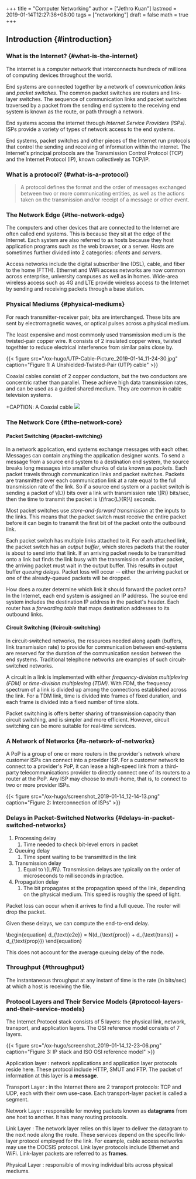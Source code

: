 +++
title = "Computer Networking"
author = ["Jethro Kuan"]
lastmod = 2019-01-14T12:27:36+08:00
tags = ["networking"]
draft = false
math = true
+++

## Introduction {#introduction}


### What is the Internet? {#what-is-the-internet}

The internet is a computer network that interconnects hundreds of
millions of computing devices throughout the world.

End systems are connected together by a network of _communication links_
and _packet switches_. The common packet switches are routers and
link-layer switches. The sequence of communication links and packet
switches traversed by a packet from the sending end system to the
receiving end system is known as the route, or path through a network.

End systems access the internet through _Internet Service Providers
(ISPs)_. ISPs provide a variety of types of network access to the end
systems.

End systems, packet switches and other pieces of the Internet run
protocols that control the sending and receiving of information within
the internet. The Internet's principal protocols are the Transmission
Control Protocol (TCP) and the Internet Protocol (IP), known
collectively as TCP/IP.


### What is a protocol? {#what-is-a-protocol}

> A protocol defines the format and the order of messages exchanged
> between two or more communicating entities, as well as the actions
> taken on the transmission and/or receipt of a message or other event.


### The Network Edge {#the-network-edge}

The computers and other devices that are connected to the Internet are
often called end systems. This is because they sit at the edge of the
Internet. Each system are also referred to as hosts because they host
application programs such as the web browser, or a server. Hosts are
sometimes further divided into 2 categories: _clients_ and _servers_.

Access networks include the digital subscriber line (DSL), cable, and
fiber to the home (FTTH). Ethernet and WiFi access networks are now
common across enterprise, university campuses as well as in homes.
Wide-area wireless access such as 4G and LTE provide wireless access
to the Internet by sending and receiving packets through a base
station.


### Physical Mediums {#physical-mediums}

For reach transmitter-receiver pair, bits are interchanged. These bits
are sent by electromagnetic waves, or optical pulses across a physical
medium.

The least expensive and most commonly used transmission medium is the
twisted-pair copper wire. It consists of 2 insulated copper wires,
twisted togethter to reduce electrical interference from similar pairs
close by.

{{< figure src="/ox-hugo/UTP-Cable-Picture_2019-01-14_11-24-30.jpg" caption="Figure 1: A Unshielded-Twisted-Pair (UTP) cable" >}}

Coaxial cables consist of 2 copper conductors, but the two conductors
are concentric rather than parallel. These achieve high data
transmission rates, and can be used as a guided shared medium. They
are common in cable television systems.

+CAPTION: A Coaxial cable
![](/ox-hugo/SW-33020-6_3_2019-01-14_11-25-43.jpg)


### The Network Core {#the-network-core}


#### Packet Switching {#packet-switching}

In a network application, end systems exchange messages with each
other. Messages can contain anything the application designer wants.
To send a message from a source end system to a destination end
system, the source breaks long messages into smaller chunks of data
known as _packets_. Each packet travels through communication links and
packet switches. Packets are transmitted over each communication link
at a rate equal to the full transmission rate of the link. So if a
source end system or a packet switch is sending a packet of \\(L\\) bits
over a link with transmission rate \\(R\\) bits/sec, then the time to
transmit the packet is \\(\frac{L}{R}\\) seconds.

Most packet switches use _store-and-forward transmission_ at the inputs
to the links. This means that the packet switch must receive the
entire packet before it can begin to transmit the first bit of the
packet onto the outbound link.

Each packet switch has multiple links attached to it. For each
attached link, the packet switch has an _output buffer_, which stores
packets that the router is about to send into that link. If an
arriving packet needs to be transmitted onto a link but finds the link
busy with the transmission of another packet, the arriving packet must
wait in the output buffer. This results in output buffer _queuing
delays_. Packet loss will occur -- either the arriving packet or one of
the already-queued packets will be dropped.

How does a router determine which link it should forward the packet
onto? In the Internet, each end system is assigned an IP address. The
source end system includes the destination IP address in the packet's
header. Each router has a _forwarding table_ that maps destination
addresses to its outbound links.


#### Circuit Switching {#circuit-switching}

In circuit-switched networks, the resources needed along apath
(buffers, link transmission rate) to provide for communication between
end-systems are reserved for the duration of the communication session
between the end systems. Traditional telephone networks are examples
of such circuit-switched networks.

A circuit in a link is implemented with either _frequency-division
multiplexing (FDM)_ or _time-division multiplexing (TDM)_. With FDM, the
frequency spectrum of a link is divided up among the connections
established across the link. For a TDM link, time is divided into
frames of fixed duration, and each frame is divided into a fixed
number of time slots.

Packet switching is offers better sharing of transmission capacity
than circuit switching, and is simpler and more efficient. However,
circuit switching can be more suitable for real-time services.


### A Network of Networks {#a-network-of-networks}

A PoP is a group of one or more routers in the provider's network
where customer ISPs can connect into a provider ISP. For a customer
network to connect to a provider's PoP, it can lease a high-speed link
from a third-party telecommunications provider to directly connect one
of its routers to a router at the PoP. Any ISP may choose to
multi-home, that is, to connect to two or more provider ISPs.

{{< figure src="/ox-hugo/screenshot_2019-01-14_12-14-13.png" caption="Figure 2: Interconnection of ISPs" >}}


### Delays in Packet-Switched Networks {#delays-in-packet-switched-networks}

1.  Processing delay
    1.  Time needed to check bit-level errors in packet
2.  Queuing delay
    1.  Time spent waiting to be transmitted in the link
3.  Transmission delay
    1.  Equal to \\(L/R\\). Transmission delays are typically on the order
        of microseconds to milliseconds in practice.
4.  Propagation delay
    1.  The bit propagates at the propagation speed of the link,
        depending on the physical medium. This speed is roughly the
        speed of light.

Packet loss can occur when it arrives to find a full queue. The router
will drop the packet.

Given these delays, we can compute the end-to-end delay.

\begin{equation}
  d\_{\text{e2e}} = N(d\_{\text{proc}} + d\_{\text{trans}} + d\_{\text{prop}})
\end{equation}

This does not account for the average queuing delay of the node.


### Throughput {#throughput}

The instantaneous throughput at any instant of time is the rate (in
bits/sec) at which a host is receiving the file.


### Protocol Layers and Their Service Models {#protocol-layers-and-their-service-models}

The Internet Protocol stack consists of 5 layers: the physical link,
network, transport, and application layers. The OSI reference model
consists of 7 layers.

{{< figure src="/ox-hugo/screenshot_2019-01-14_12-23-06.png" caption="Figure 3: IP stack and ISO OSI reference model" >}}

Application layer
: network applications and application layer
    protocols reside here. These protocol include HTTP, SMUT and FTP.
    The packet of information at this layer is a **message**.

Transport Layer
: in the Internet there are 2 transport protocols:
    TCP and UDP, each with their own use-case. Each transport-layer
    packet is called a segment.

Network Layer
: responsible for moving packets known as **datagrams**
    from one host to another. It has many routing protocols.

Link Layer
: The network layer relies on this layer to deliver the
    datagram to the next node along the route. These
    services depend on the specific link-layer protocol
    employed for the link. For example, cable access
    networks may use the DOCSIS protocol. Link layer
    protocols include Ethernet and WiFi. Link-layer
    packets are referred to as **frames**.

Physical Layer
: responsible of moving individual bits across
    physical mediums.
